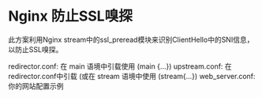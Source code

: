 # Nginx 防止SSL嗅探

此方案利用Nginx stream中的ssl_preread模块来识别ClientHello中的SNI信息，以防止SSL嗅探。

redirector.conf: 在 main 语境中引载使用 (main {...})
upstream.conf: 在redirector.conf中引载 (或在 stream 语境中使用 (stream{...})
web_server.conf: 你的网站配置示例
